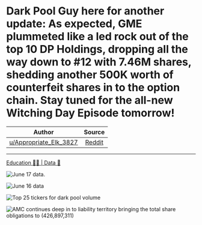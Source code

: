 Dark Pool Guy here for another update: As expected, GME plummeted like a led rock out of the top 10 DP Holdings, dropping all the way down to #12 with 7.46M shares, shedding another 500K worth of counterfeit shares in to the option chain. Stay tuned for the all-new Witching Day Episode tomorrow!
========================================================================================================================================================================================================================================================================================================

| Author       | Source       | 
| :-------------: |:-------------:|
|  [u/Appropriate_Elk_3827](https://www.reddit.com/user/Appropriate_Elk_3827/) | [Reddit](https://www.reddit.com/r/Superstonk/comments/o29qpc/dark_pool_guy_here_for_another_update_as_expected/) | 

---

[Education 👨‍🏫 | Data 🔢](https://www.reddit.com/r/Superstonk/search?q=flair_name%3A%22Education%20%F0%9F%91%A8%E2%80%8D%F0%9F%8F%AB%20%7C%20Data%20%F0%9F%94%A2%22&restrict_sr=1)

![June 17 data.](https://user-images.githubusercontent.com/82035192/124120833-3661ae00-da42-11eb-90a5-15eb6337913c.png)

![June 16 data](https://user-images.githubusercontent.com/82035192/124120841-395c9e80-da42-11eb-96e0-eac2190e5b81.png)

![Top 25 tickers for dark pool volume](https://user-images.githubusercontent.com/82035192/124120861-3cf02580-da42-11eb-9c97-712eff8b307c.png)

![AMC continues deep in to liability territory bringing the total share obligations to (426,897,311)](https://user-images.githubusercontent.com/82035192/124120871-3f527f80-da42-11eb-8efc-3bc6c1716374.png)
